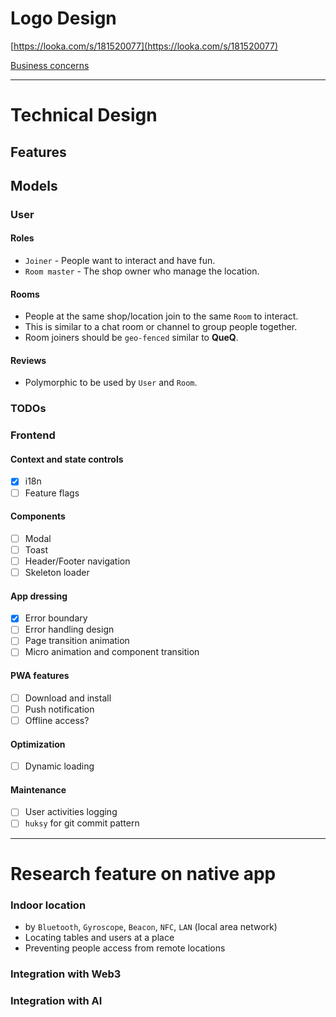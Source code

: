 # Logo Design
[https://looka.com/s/181520077](https://looka.com/s/181520077)

[Business concerns](docs/BUSINESS.md)

---

# Technical Design 

## Features

## Models
### User
#### Roles
- `Joiner` - People want to interact and have fun. 
- `Room master` - The shop owner who manage the location.

#### Rooms 
- People at the same shop/location join to the same `Room` to interact.
- This is similar to a chat room or channel to group people together.
- Room joiners should be `geo-fenced` similar to **QueQ**.

#### Reviews
- Polymorphic to be used by `User` and `Room`. 

### TODOs
### Frontend
#### Context and state controls
- [x] i18n
- [ ] Feature flags

#### Components
- [ ] Modal
- [ ] Toast
- [ ] Header/Footer navigation
- [ ] Skeleton loader

#### App dressing
- [x] Error boundary
- [ ] Error handling design
- [ ] Page transition animation
- [ ] Micro animation and component transition

#### PWA features
- [ ] Download and install
- [ ] Push notification
- [ ] Offline access?

#### Optimization
- [ ] Dynamic loading

#### Maintenance
- [ ] User activities logging
- [ ] `huksy` for git commit pattern

--- 

# Research feature on native app
### Indoor location
- by `Bluetooth`, `Gyroscope`, `Beacon`, `NFC`, `LAN` (local area network)
- Locating tables and users at a place
- Preventing people access from remote locations

### Integration with Web3

### Integration with AI

